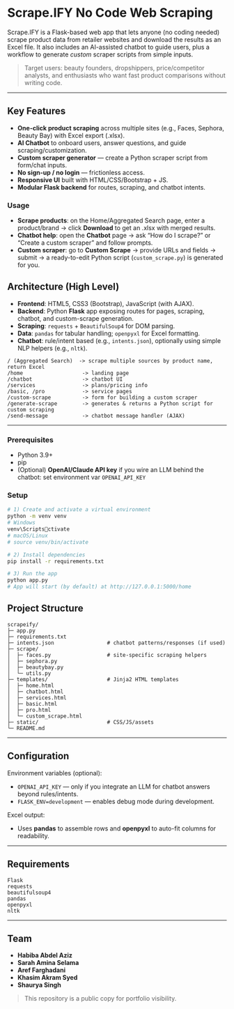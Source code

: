 # Scrape.IFY No Code Web Scraping

Scrape.IFY is a Flask-based web app that lets anyone (no coding needed) scrape product data from retailer websites and download the results as an Excel file. It also includes an AI-assisted chatbot to guide users, plus a workflow to generate *custom* scraper scripts from simple inputs.

> Target users: beauty founders, dropshippers, price/competitor analysts, and enthusiasts who want fast product comparisons without writing code.

---

## Key Features
- **One-click product scraping** across multiple sites (e.g., Faces, Sephora, Beauty Bay) with Excel export (.xlsx).
- **AI Chatbot** to onboard users, answer questions, and guide scraping/customization.
- **Custom scraper generator** — create a Python scraper script from form/chat inputs.
- **No sign-up / no login** — frictionless access.
- **Responsive UI** built with HTML/CSS/Bootstrap + JS.
- **Modular Flask backend** for routes, scraping, and chatbot intents.

### Usage
- **Scrape products**: on the Home/Aggregated Search page, enter a product/brand → click **Download** to get an .xlsx with merged results.
- **Chatbot help**: open the **Chatbot** page → ask “How do I scrape?” or “Create a custom scraper” and follow prompts.
- **Custom scraper**: go to **Custom Scrape** → provide URLs and fields → submit → a ready-to-edit Python script (`custom_scrape.py`) is generated for you.

## Architecture (High Level)
- **Frontend**: HTML5, CSS3 (Bootstrap), JavaScript (with AJAX).
- **Backend**: Python **Flask** app exposing routes for pages, scraping, chatbot, and custom-scrape generation.
- **Scraping**: `requests` + `BeautifulSoup4` for DOM parsing.
- **Data**: `pandas` for tabular handling; `openpyxl` for Excel formatting.
- **Chatbot**: rule/intent based (e.g., `intents.json`), optionally using simple NLP helpers (e.g., `nltk`).

```
/ (Aggregated Search)  -> scrape multiple sources by product name, return Excel
/home                   -> landing page
/chatbot                -> chatbot UI
/services               -> plans/pricing info
/basic, /pro            -> service pages
/custom-scrape          -> form for building a custom scraper
/generate-scrape        -> generates & returns a Python script for custom scraping
/send-message           -> chatbot message handler (AJAX)
```
---

### Prerequisites
- Python 3.9+
- pip
- (Optional) **OpenAI/Claude API key** if you wire an LLM behind the chatbot: set environment var `OPENAI_API_KEY`

### Setup
```bash
# 1) Create and activate a virtual environment
python -m venv venv
# Windows
venv\Scriptsctivate
# macOS/Linux
# source venv/bin/activate

# 2) Install dependencies
pip install -r requirements.txt

# 3) Run the app
python app.py
# App will start (by default) at http://127.0.0.1:5000/home
```

## Project Structure
```
scrapeify/
├─ app.py
├─ requirements.txt
├─ intents.json                 # chatbot patterns/responses (if used)
├─ scrape/
│  ├─ faces.py                  # site-specific scraping helpers
│  ├─ sephora.py
│  ├─ beautybay.py
│  └─ utils.py
├─ templates/                   # Jinja2 HTML templates
│  ├─ home.html
│  ├─ chatbot.html
│  ├─ services.html
│  ├─ basic.html
│  ├─ pro.html
│  └─ custom_scrape.html
├─ static/                      # CSS/JS/assets
└─ README.md
```
---

## Configuration
Environment variables (optional):
- `OPENAI_API_KEY` — only if you integrate an LLM for chatbot answers beyond rules/intents.
- `FLASK_ENV=development` — enables debug mode during development.

Excel output:
- Uses **pandas** to assemble rows and **openpyxl** to auto-fit columns for readability.
---
## Requirements
```
Flask
requests
beautifulsoup4
pandas
openpyxl
nltk
```
---

## Team
- **Habiba Abdel Aziz**
- **Sarah Amina Selama**
- **Aref Farghadani**
- **Khasim Akram Syed**
- **Shaurya Singh**

> This repository is a public copy for portfolio visibility.
